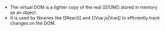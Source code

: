 - The virtual DOM is a lighter copy of the real [[DOM]] stored in memory as an object.
- It is used by libraries like [[React]] and [[Vue.js|Vue]] to efficiently track changes on the DOM.